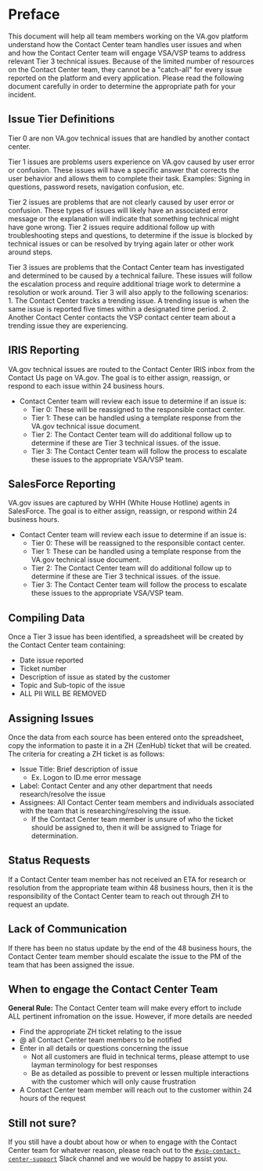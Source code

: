 # Preface

This document will help all team members working on the VA.gov platform understand how the Contact Center team handles user issues and when and how the Contact Center team will engage VSA/VSP teams to address relevant Tier 3 technical issues. Because of the limited number of resources on the Contact Center team, they cannot be a "catch-all" for every issue reported on the platform and every application. Please read the following document carefully in order to determine the appropriate path for your incident.

## Issue Tier Definitions

Tier 0 are non VA.gov technical issues that are handled by another contact center.

Tier 1 issues are problems users experience on VA.gov caused by user error or confusion. These issues will have a specific answer that corrects the user behavior and allows them to complete their task. Examples: Signing in questions, password resets, navigation confusion, etc.

Tier 2 issues are problems that are not clearly caused by user error or confusion. These types of issues will likely have an associated error message or the explanation will indicate that something technical might have gone wrong. Tier 2 issues require additional follow up with troubleshooting steps and questions, to determine if the issue is blocked by technical issues or can be resolved by trying again later or other work around steps.

Tier 3 issues are problems that the Contact Center team has investigated and determined to be caused by a technical failure. These issues will follow the escalation process and require additional triage work to determine a resolution or work around. Tier 3 will also apply to the following scenarios: 1. The Contact Center tracks a trending issue. A trending issue is when the same issue is reported five times within a designated time period. 2. Another Contact Center contacts the VSP contact center team about a trending issue they are experiencing.

## IRIS Reporting

VA.gov technical issues are routed to the Contact Center IRIS inbox from the Contact Us page on VA.gov. The goal is to either assign, reassign, or respond to each issue within 24 business hours.

* Contact Center team will review each issue to determine if an issue is:
  * Tier 0: These will be reassigned to the responsible contact center.  
  * Tier 1: These can be handled using a template response from the VA.gov technical issue document.
  * Tier 2: The Contact Center team will do additional follow up to determine if these are Tier 3 technical issues. of the issue.
  * Tier 3: The Contact Center team will follow the process to escalate these issues to the appropriate VSA/VSP team.

## SalesForce Reporting

VA.gov issues are captured by WHH \(White House Hotline\) agents in SalesForce. The goal is to either assign, reassign, or respond within 24 business hours.

* Contact Center team will review each issue to determine if an issue is:
  * Tier 0: These will be reassigned to the responsible contact center.  
  * Tier 1: These can be handled using a template response from the VA.gov technical issue document.
  * Tier 2: The Contact Center team will do additional follow up to determine if these are Tier 3 technical issues. of the issue.
  * Tier 3: The Contact Center team will follow the process to escalate these issues to the appropriate VSA/VSP team.

## Compiling Data

Once a Tier 3 issue has been identified, a spreadsheet will be created by the Contact Center team containing:

* Date issue reported
* Ticket number
* Description of issue as stated by the customer
* Topic and Sub-topic of the issue
* ALL PII WILL BE REMOVED

## Assigning Issues

Once the data from each source has been entered onto the spreadsheet, copy the information to paste it in a ZH \(ZenHub\) ticket that will be created. The criteria for creating a ZH ticket is as follows:

* Issue Title: Brief description of issue
  * Ex. Logon to ID.me error message
* Label: Contact Center and any other department that needs research/resolve the issue
* Assignees: All Contact Center team members and individuals associated with the team that is researching/resolving the issue.
  * If the Contact Center team member is unsure of who the ticket should be assigned to, then it will be assigned to Triage for determination.

## Status Requests

If a Contact Center team member has not received an ETA for research or resolution from the appropriate team within 48 business hours, then it is the responsibility of the Contact Center team to reach out through ZH to request an update.

## Lack of Communication

If there has been no status update by the end of the 48 business hours, the Contact Center team member should escalate the issue to the PM of the team that has been assigned the issue.

## When to engage the Contact Center Team

**General Rule:** The Contact Center team will make every effort to include ALL pertinent infromation on the issue. However, if more details are needed

* Find the appropriate ZH ticket relating to the issue
* @ all Contact Center team members to be notified 
* Enter in all details or questions concerning the issue
  * Not all customers are fluid in technical terms, please attempt to use layman terminology for best responses
  * Be as detailed as possible to prevent or lessen multiple interactions with the customer which will only cause frustration
* A Contact Center team member will reach out to the customer within 24 hours of the request

## Still not sure?

If you still have a doubt about how or when to engage with the Contact Center team for whatever reason, please reach out to the [`#vsp-contact-center-support`](https://dsva.slack.com/messages/CK1FA11H8) Slack channel and we would be happy to assist you.

